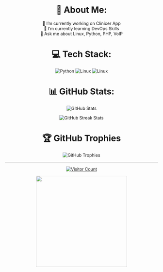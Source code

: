 <h1 align="center">💫 About Me:</h1>
<p align="center">
    🔭 I’m currently working on Clinicer App<br>
    🌱 I’m currently learning DevOps Skills<br>
    💬 Ask me about Linux, Python, PHP, VoIP
</p>

<h1 align="center">💻 Tech Stack:</h1>
<p align="center">
    <img src="https://img.shields.io/badge/python-3670A0?style=for-the-badge&logo=python&logoColor=black" alt="Python">
    <img src="https://img.shields.io/badge/Linux-FCC624?style=for-the-badge&logo=linux&logoColor=black" alt="Linux">
    <img src="https://img.shields.io/badge/PHP-777BB4?style=for-the-badge&logo=php&logoColor=black" alt="Linux">
</p>

<h1 align="center">📊 GitHub Stats:</h1>
<p align="center">
    <img src="https://github-readme-stats.vercel.app/api?username=mustafaomidian&theme=black&hide_border=false&include_all_commits=false&count_private=false" alt="GitHub Stats">
</p>
<p align="center">
    <img src="https://github-readme-streak-stats.herokuapp.com/?user=mustafaomidian&theme=matrix&hide_border=false" alt="GitHub Streak Stats">
</p>

<h1 align="center">🏆 GitHub Trophies</h1>
<p align="center">
    <img src="https://github-profile-trophy.vercel.app/?username=mustafaomidian&theme=matrix&no-frame=True&no-bg=True&margin-w=1" alt="GitHub Trophies">
</p>


---

<p align="center">
    <a href="https://visitcount.itsvg.in/api?id=mustafaomidian&icon=7&color=1"><img src="https://visitcount.itsvg.in/api?id=mustafaomidian&icon=7&color=1" alt="Visitor Count"></a>
</p>
<p align="center">
<img src='https://elisabethwheatley.files.wordpress.com/2015/03/sheldon-sheldon-cooper-31942765-500-233.gif' width="300"></img>
</p>
